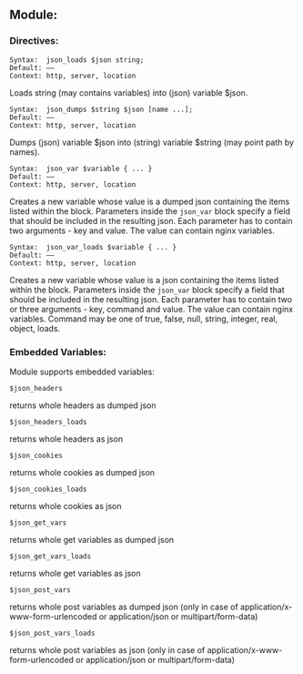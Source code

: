 ## Module:

### Directives:

    Syntax:	 json_loads $json string;
    Default: ——
    Context: http, server, location

Loads string (may contains variables) into (json) variable $json.

    Syntax:	 json_dumps $string $json [name ...];
    Default: ——
    Context: http, server, location

Dumps (json) variable $json into (string) variable $string (may point path by names).

    Syntax:	 json_var $variable { ... }
    Default: ——
    Context: http, server, location

Creates a new variable whose value is a dumped json containing the items listed within the block.
Parameters inside the `json_var` block specify a field that should be included in the resulting json.
Each parameter has to contain two arguments - key and value.
The value can contain nginx variables.

    Syntax:	 json_var_loads $variable { ... }
    Default: ——
    Context: http, server, location

Creates a new variable whose value is a json containing the items listed within the block.
Parameters inside the `json_var` block specify a field that should be included in the resulting json.
Each parameter has to contain two or three arguments - key, command and value.
The value can contain nginx variables.
Command may be one of true, false, null, string, integer, real, object, loads.

### Embedded Variables:

Module supports embedded variables:

    $json_headers

returns whole headers as dumped json

    $json_headers_loads

returns whole headers as json

    $json_cookies

returns whole cookies as dumped json

    $json_cookies_loads

returns whole cookies as json

    $json_get_vars

returns whole get variables as dumped json

    $json_get_vars_loads

returns whole get variables as json

    $json_post_vars

returns whole post variables as dumped json (only in case of application/x-www-form-urlencoded or application/json or multipart/form-data)

    $json_post_vars_loads

returns whole post variables as json (only in case of application/x-www-form-urlencoded or application/json or multipart/form-data)
